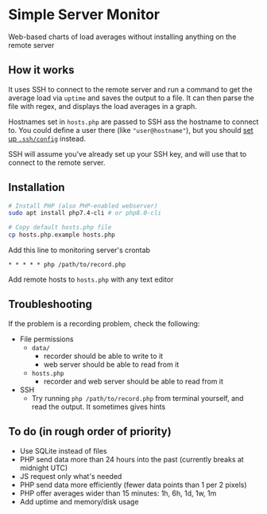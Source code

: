 # Simple Server Monitor

Web-based charts of load averages without installing anything on the remote server
<!-- , uptimes, and memory/disk usage -->

## How it works

It uses SSH to connect to the remote server and run a command to get the average load via `uptime` and saves the output to a file. It can then parse the file with regex, and displays the load averages in a graph.

Hostnames set in `hosts.php` are passed to SSH ass the hostname to connect to. You could define a user there (like `"user@hostname"`), but you should [set up `.ssh/config`](https://linuxize.com/post/using-the-ssh-config-file) instead.

SSH will assume you've already set up your SSH key, and will use that to connect to the remote server.

## Installation

```sh
# Install PHP (also PHP-enabled webserver)
sudo apt install php7.4-cli # or php8.0-cli

# Copy default hosts.php file
cp hosts.php.example hosts.php
```

Add this line to monitoring server's crontab

```crontab
* * * * * php /path/to/record.php
```

Add remote hosts to `hosts.php` with any text editor

## Troubleshooting

If the problem is a recording problem, check the following:

+ File permissions
  + `data/`
    + recorder should be able to write to it
    + web server should be able to read from it
  + `hosts.php`
    + recorder and web server should be able to read from it
+ SSH
  + Try running `php /path/to/record.php` from terminal yourself, and read the output. It sometimes gives hints

## To do (in rough order of priority)

+ Use SQLite instead of files
+ PHP send data more than 24 hours into the past (currently breaks at midnight UTC)
+ JS request only what's needed
+ PHP send data more efficiently (fewer data points than 1 per 2 pixels)
+ PHP offer averages wider than 15 minutes: 1h, 6h, 1d, 1w, 1m
+ Add uptime and memory/disk usage
